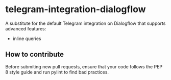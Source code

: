# telegram-integration-dialogflow
A substitute for the default Telegram integration on Dialogflow that supports advanced features:
* inline queries

## How to contribute
Before submiting new pull requests, ensure that your code follows the PEP 8 style guide and run pylint to find bad practices.
